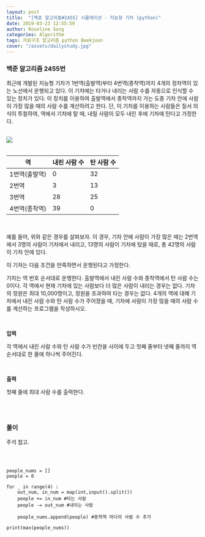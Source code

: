 ```yaml
---
layout: post
title:  "[백준 알고리즘#2455] 시뮬레이션 - 지능형 기차 (python)"
date: 2019-03-23 12:55:59
author: Roseline Song
categories: Algorithm
tags: 자료구조 알고리즘 python Baekjoon
cover: "/assets/dailystudy.jpg"
---
```


### 백준 알고리즘 2455번

최근에 개발된 지능형 기차가 1번역(출발역)부터 4번역(종착역)까지 4개의 정차역이 있는 노선에서 운행되고 있다. 이 기차에는 타거나 내리는 사람 수를 자동으로 인식할 수 있는 장치가 있다. 이 장치를 이용하여 출발역에서 종착역까지 가는 도중 기차 안에 사람이 가장 많을 때의 사람 수를 계산하려고 한다. 단, 이 기차를 이용하는 사람들은 질서 의식이 투철하여, 역에서 기차에 탈 때, 내릴 사람이 모두 내린 후에 기차에 탄다고 가정한다.

<br>

<img src="https://www.acmicpc.net/upload/images/c.png">

<br>
<br>


 역 | 내린 사람 수 | 탄 사람 수
----------- | ----------- | ----------- 
1번역(출발역) |	0 | 32
2번역 |	3 | 13
3번역 | 28 | 25
4번역(종착역) | 39 | 0

<br>


예를 들어, 위와 같은 경우를 살펴보자. 이 경우, 기차 안에 사람이 가장 많은 때는 2번역에서 3명의 사람이 기차에서 내리고, 13명의 사람이 기차에 탔을 때로, 총 42명의 사람이 기차 안에 있다.

이 기차는 다음 조건을 만족하면서 운행된다고 가정한다.

기차는 역 번호 순서대로 운행한다.
출발역에서 내린 사람 수와 종착역에서 탄 사람 수는 0이다.
각 역에서 현재 기차에 있는 사람보다 더 많은 사람이 내리는 경우는 없다.
기차의 정원은 최대 10,000명이고, 정원을 초과하여 타는 경우는 없다.
4개의 역에 대해 기차에서 내린 사람 수와 탄 사람 수가 주어졌을 때, 기차에 사람이 가장 많을 때의 사람 수를 계산하는 프로그램을 작성하시오.

<br>

**입력**

각 역에서 내린 사람 수와 탄 사람 수가 빈칸을 사이에 두고 첫째 줄부터 넷째 줄까지 역 순서대로 한 줄에 하나씩 주어진다. 

<br>

**출력**

첫째 줄에 최대 사람 수를 출력한다.  

<br>
<br>


### 풀이 

주석 참고.

<br>

```

people_nums = []
people = 0 

for _ in range(4) :
    out_num, in_num = map(int,input().split())
    people += in_num #타는 사람
    people -= out_num #내리는 사람

    people_nums.append(people) #종착역 마다의 사람 수 추가
    
print(max(people_nums))

```

<br>
<br>
